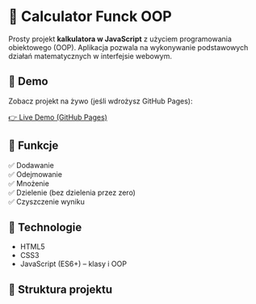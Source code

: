# 🧮 Calculator Funck OOP

Prosty projekt **kalkulatora w JavaScript** z użyciem programowania obiektowego (OOP). Aplikacja pozwala na wykonywanie podstawowych działań matematycznych w interfejsie webowym.

## 🔷 Demo

Zobacz projekt na żywo (jeśli wdrożysz GitHub Pages):

[👉 Live Demo (GitHub Pages)](https://scripterix.github.io/calculator-funck-oop/)

## 🔷 Funkcje

✅ Dodawanie  
✅ Odejmowanie  
✅ Mnożenie  
✅ Dzielenie (bez dzielenia przez zero)  
✅ Czyszczenie wyniku

## 🔷 Technologie

- HTML5
- CSS3
- JavaScript (ES6+) – klasy i OOP

## 🔷 Struktura projektu

